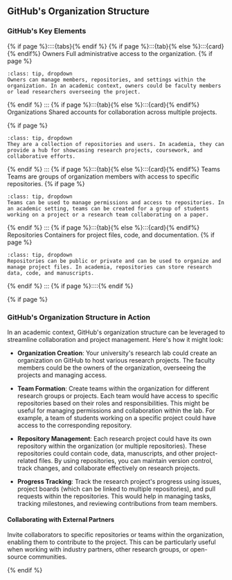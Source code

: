 ## GitHub's Organization Structure

### GitHub's Key Elements

{% if page %}::::{tabs}{% endif %}
{% if page %}:::{tab}{% else %}:::{card}{% endif%} Owners
Full administrative access to the organization. 
{% if page %}
```{admonition} Details
:class: tip, dropdown
Owners can manage members, repositories, and settings within the organization. In an academic context, owners could be faculty members or lead researchers overseeing the project.
```
{% endif %}
:::
{% if page %}:::{tab}{% else %}:::{card}{% endif%} Organizations
Shared accounts for collaboration across multiple projects. 

{% if page %}
```{admonition} Details
:class: tip, dropdown
They are a collection of repositories and users. In academia, they can provide a hub for showcasing research projects, coursework, and collaborative efforts.
```
{% endif %}
:::
{% if page %}:::{tab}{% else %}:::{card}{% endif%} Teams
Teams are groups of organization members with access to specific repositories. {% if page %}
```{admonition} Details
:class: tip, dropdown
Teams can be used to manage permissions and access to repositories. In an academic setting, teams can be created for a group of students working on a project or a research team collaborating on a paper.
```
{% endif %}
:::
{% if page %}:::{tab}{% else %}:::{card}{% endif%} Repositories
Containers for project files, code, and documentation. {% if page %}
```{admonition} Details
:class: tip, dropdown
Repositories can be public or private and can be used to organize and manage project files. In academia, repositories can store research data, code, and manuscripts.
```
{% endif %}
:::
{% if page %}::::{% endif %}

{% if page %}

### GitHub's Organization Structure in Action

In an academic context, GitHub's organization structure can be leveraged to streamline collaboration and project management. Here's how it might look:

- **Organization Creation**: Your university's research lab could create an organization on GitHub to host various research projects. The faculty members could be the owners of the organization, overseeing the projects and managing access.

- **Team Formation**: Create teams within the organization for different research groups or projects. Each team would have access to specific repositories based on their roles and responsibilities. This might be useful for managing permissions and collaboration within the lab. For example, a team of students working on a specific project could have access to the corresponding repository.

- **Repository Management**: Each research project could have its own repository within the organization (or multiple repositories). These repositories could contain code, data, manuscripts, and other project-related files. By using repositories, you can maintain version control, track changes, and collaborate effectively on research projects.

- **Progress Tracking**: Track the research project's progress using issues, project boards (which can be linked to multiple repositories), and pull requests within the repositories. This would help in managing tasks, tracking milestones, and reviewing contributions from team members.

#### Collaborating with External Partners

Invite collaborators to specific repositories or teams within the organization, enabling them to contribute to the project. This can be particularly useful when working with industry partners, other research groups, or open-source communities.

{% endif %}


